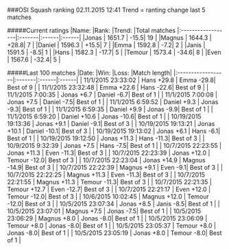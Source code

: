 ###OSI Squash ranking 02.11.2015 12:41
Trend = ranting change last 5 matches

#####Current ratings
|Name:              |Rank:   |Trend: |Total matches
|:------------------|:-------|:------|:------|
|Jonas              | 1651.7 | -15.5| 19 |
|Magnus             | 1644.3 | +28.8| 7 |
|Daniel             | 1596.3 | +15.5| 7 |
|Emma               | 1592.8 | -7.2| 2 |
|Janis              | 1591.5 | -8.5| 1 |
|Hans               | 1582.3 | -17.7| 5 |
|Temour             | 1573.4 | -34.6| 8 |
|Even               | 1567.6 | -32.4| 5 |

#####Last 100 matches
|Date:              |Win:   |Loss: |Match length| 
|:------------------|:-------|:------|:------|
| 11/1/2015 23:33:02 | Hans +29.8 | Emma -29.8| Best of 9 |
| 11/1/2015 23:32:48 | Emma +22.6 | Hans -22.6| Best of 9 |
| 11/1/2015 7:00:35 | Jonas +6.7 | Daniel -6.7| Best of 1 |
| 11/1/2015 7:00:08 | Jonas +7.5 | Daniel -7.5| Best of 1 |
| 11/1/2015 6:59:52 | Daniel +9.3 | Jonas -9.3| Best of 1 |
| 11/1/2015 6:59:35 | Daniel +9.9 | Jonas -9.9| Best of 1 |
| 11/1/2015 6:59:20 | Daniel +10.6 | Jonas -10.6| Best of 1 |
| 10/19/2015 19:13:36 | Jonas +9.1 | Daniel -9.1| Best of 3 |
| 10/19/2015 19:13:21 | Jonas +10.1 | Daniel -10.1| Best of 3 |
| 10/19/2015 19:13:02 | Jonas +6.1 | Hans -6.1| Best of 1 |
| 10/19/2015 19:12:50 | Jonas +11.3 | Hans -11.3| Best of 3 |
| 10/9/2015 9:32:39 | Jonas +7.5 | Hans -7.5| Best of 1 |
| 10/7/2015 22:23:55 | Jonas +11.3 | Even -11.3| Best of 3 |
| 10/7/2015 22:23:39 | Jonas +12.0 | Temour -12.0| Best of 3 |
| 10/7/2015 22:23:04 | Jonas +14.9 | Magnus -14.9| Best of 3 |
| 10/7/2015 22:22:39 | Magnus +9.1 | Even -9.1| Best of 3 |
| 10/7/2015 22:22:25 | Magnus +11.3 | Even -11.3| Best of 3 |
| 10/7/2015 22:21:55 | Magnus +11.3 | Temour -11.3| Best of 3 |
| 10/7/2015 22:21:35 | Temour +12.7 | Even -12.7| Best of 3 |
| 10/7/2015 22:21:17 | Even +12.0 | Temour -12.0| Best of 3 |
| 10/6/2015 10:02:45 | Magnus +12.0 | Temour -12.0| Best of 3 |
| 10/5/2015 23:07:34 | Jonas +8.5 | Janis -8.5| Best of 1 |
| 10/5/2015 23:07:01 | Magnus +7.5 | Jonas -7.5| Best of 1 |
| 10/5/2015 23:06:29 | Magnus +8.0 | Jonas -8.0| Best of 1 |
| 10/5/2015 23:06:09 | Temour +8.0 | Jonas -8.0| Best of 1 |
| 10/5/2015 23:05:37 | Temour +8.0 | Jonas -8.0| Best of 1 |
| 10/5/2015 23:05:19 | Jonas +8.0 | Temour -8.0| Best of 1 |
